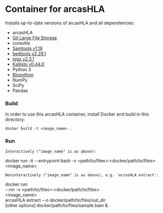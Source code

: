 # Container for arcasHLA #

Installs up-to-date versions of arcasHLA and all dependencies:

- arcasHLA
- [Git Large File Storage](https://github.com/git-lfs/git-lfs/wiki/Installation)
- coreutils
- [Samtools v1.19](http://www.htslib.org/)
- [bedtools v2.29.1](http://bedtools.readthedocs.io/)
- [pigz v2.3.1](https://zlib.net/pigz/)
- [Kallisto v0.44.0](https://pachterlab.github.io/kallisto/)
- Python 3
- [Biopython](https://biopython.org/wiki/Download)
- NumPy
- SciPy
- Pandas

### Build ###
In order to use this arcasHLA container, install Docker and build in this directory:
```
docker build -t <image_name> .
```
### Run ###
```
Interactively ("image_name" is as above):
```
docker run -it --entrypoint bash -v <path/to/files>:<docker/path/to/files> <image_name>
```
Noninteractively ("image_name" is as above), e.g. 'arcasHLA extract':
```
docker run \
	--rm -v <path/to/files>:<docker/path/to/files> \
	<image_name> \
	arcasHLA extract --o docker/path/to/files/out_dir \
	[other options] docker/path/to/files/sample.bam & 

```
